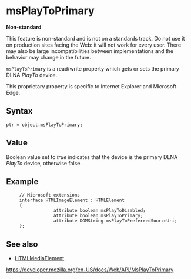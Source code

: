 msPlayToPrimary
===============

**Non-standard**

This feature is non-standard and is not on a standards track. Do not use it on production sites facing the Web: it will not work for every user. There may also be large incompatibilities between implementations and the behavior may change in the future.

`msPlayToPrimary` is a read/write property which gets or sets the primary DLNA *PlayTo* device.

This proprietary property is specific to Internet Explorer and Microsoft Edge.

Syntax
------

    ptr = object.msPlayToPrimary;

Value
-----

Boolean value set to *true* indicates that the device is the primary DLNA *PlayTo* device, otherwise false.

Example
-------

         // Microsoft extensions
         interface HTMLImageElement : HTMLElement
         {
                      attribute boolean msPlayToDisabled;
                      attribute boolean msPlayToPrimary;
                      attribute DOMString msPlayToPreferredSourceUri;
         };

See also
--------

-   [HTMLMediaElement](htmlmediaelement)

<a href="https://developer.mozilla.org/en-US/docs/Web/API/MsPlayToPrimary" class="_attribution-link">https://developer.mozilla.org/en-US/docs/Web/API/MsPlayToPrimary</a>

